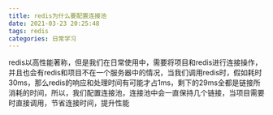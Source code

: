 ```yaml
---
title: redis为什么要配置连接池
date: 2021-03-23 20:25:48
tags: redis
categories: 日常学习
---
```


​         redis以高性能著称，但是我们在日常使用中，需要将项目和redis进行连接操作，并且也会有redis和项目不在一个服务器中的情况，当我们调用redis时，假如耗时30ms，那么redis的响应和处理时间有可能才占1ms，剩下的29ms全都是链接所消耗的时间，所以，我们配置连接池，连接池中会一直保持几个链接，当项目需要时直接调用，节省连接时间，提升性能